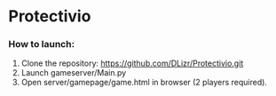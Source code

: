 # Protectivio #
### How to launch: ###
1) Clone the repository: https://github.com/DLizr/Protectivio.git
2) Launch gameserver/Main.py
3) Open server/gamepage/game.html in browser (2 players required).
